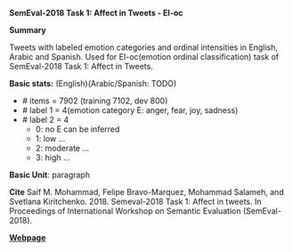 **SemEval-2018 Task 1: Affect in Tweets - EI-oc**

**Summary**

Tweets with labeled emotion categories and ordinal intensities in English, Arabic and Spanish. Used for EI-oc(emotion ordinal classification) task of SemEval-2018 Task 1: Affect in Tweets.

**Basic stats:**
(English)(Arabic/Spanish: TODO)
+ \# items = 7902 (training 7102, dev 800)
+ \# label 1 = 4(emotion category E: anger, fear, joy, sadness)
+ \# label 2 = 4
    - 0: no E can be inferred
    - 1: low ...
    - 2: moderate ...
    - 3: high ...



**Basic Unit**: paragraph

**Cite**
Saif M. Mohammad, Felipe Bravo-Marquez, Mohammad Salameh, and Svetlana Kiritchenko. 2018. Semeval-2018 Task 1: Affect in tweets. In Proceedings of International Workshop on Semantic Evaluation (SemEval-2018).

[**Webpage**](https://competitions.codalab.org/competitions/17333#learn_the_details-datasets)


